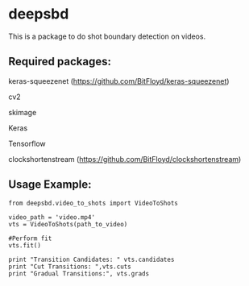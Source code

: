 # deepsbd
This is a package to do shot boundary detection on videos. 

Required packages:
------------------
keras-squeezenet (https://github.com/BitFloyd/keras-squeezenet)

cv2

skimage

Keras

Tensorflow

clockshortenstream (https://github.com/BitFloyd/clockshortenstream)

Usage Example:
------------------
```
from deepsbd.video_to_shots import VideoToShots

video_path = 'video.mp4'
vts = VideoToShots(path_to_video)

#Perform fit
vts.fit()

print "Transition Candidates: " vts.candidates
print "Cut Transitions: ",vts.cuts
print "Gradual Transitions:", vts.grads

```
